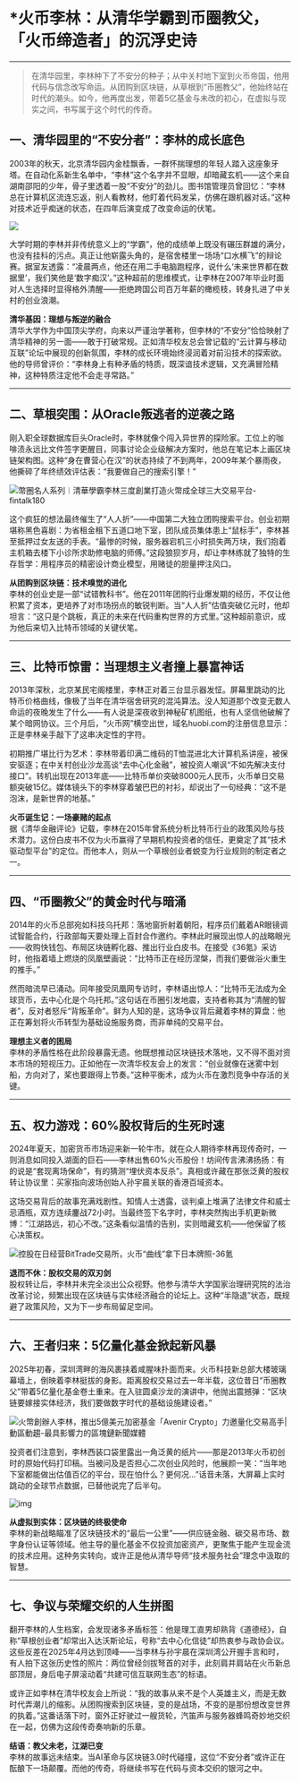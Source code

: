 # *火币李林：从清华学霸到币圈教父，「火币缔造者」的沉浮史诗

---

> 在清华园里，李林种下了不安分的种子；从中关村地下室到火币帝国，他用代码与信念改写命运。从团购到区块链，从草根到“币圈教父”，他始终站在时代的潮头。如今，他再度出发，带着5亿基金与未改的初心，在虚拟与现实之间，书写属于这个时代的传奇。



## 一、清华园里的“不安分者”：李林的成长底色

2003年的秋天，北京清华园内金桂飘香，一群怀揣理想的年轻人踏入这座象牙塔。在自动化系新生名单中，“李林”这个名字并不显眼，却暗藏玄机——这个来自湖南邵阳的少年，骨子里透着一股“不安分”的劲儿。图书馆管理员曾回忆：“李林总在计算机区流连忘返，别人看教材，他盯着代码发呆，仿佛在跟机器对话。”这种对技术近乎痴迷的状态，在四年后演变成了改变命运的伏笔。  

![](./%E7%81%AB%E5%B8%81%E6%9D%8E%E6%9E%97%EF%BC%9A%E4%BB%8E%E6%B8%85%E5%8D%8E%E5%AD%A6%E9%9C%B8%E5%88%B0%E5%B8%81%E5%9C%88%E6%95%99%E7%88%B6%EF%BC%8C%E3%80%8C%E7%81%AB%E5%B8%81%E7%BC%94%E9%80%A0%E8%80%85%E3%80%8D%E7%9A%84%E6%B2%89%E6%B5%AE%E5%8F%B2%E8%AF%97.assets/W020150616550106375240.jpg)

大学时期的李林并非传统意义上的“学霸”，他的成绩单上既没有碾压群雄的满分，也没有挂科的污点。真正让他崭露头角的，是宿舍楼里一场场“口水横飞”的辩论赛。据室友透露：“凌晨两点，他还在用二手电脑跑程序，说什么‘未来世界都在数据里’，我们笑他是‘数字痴汉’。”这种超前的思维模式，让李林在2007年毕业时面对人生选择时显得格外清醒——拒绝跨国公司百万年薪的橄榄枝，转身扎进了中关村的创业浪潮。  

**清华基因：理想与叛逆的融合**  
清华大学作为中国顶尖学府，向来以严谨治学著称，但李林的“不安分”恰恰映射了清华精神的另一面——敢于打破常规。正如清华校友总会曾记载的“云计算与移动互联”论坛中展现的创新氛围，李林的成长环境始终浸润着对前沿技术的探索欲。他的导师曾评价：“李林身上有种矛盾的特质，既深谙技术逻辑，又充满冒险精神，这种特质注定他不会走寻常路。”  

---

## 二、草根突围：从Oracle叛逃者的逆袭之路

刚入职全球数据库巨头Oracle时，李林就像个闯入异世界的探险家。工位上的咖啡渍永远比文件签字更醒目，同事讨论企业级解决方案时，他总在笔记本上画区块链架构图。这种“身在曹营心在汉”的状态持续了不到两年，2009年某个暴雨夜，他撕碎了年终绩效评估表：“我要做自己的搜索引擎！” 

![幣圈名人系列︱清華學霸李林三度創業打造火幣成全球三大交易平台- fintalk180](./%E7%81%AB%E5%B8%81%E6%9D%8E%E6%9E%97%EF%BC%9A%E4%BB%8E%E6%B8%85%E5%8D%8E%E5%AD%A6%E9%9C%B8%E5%88%B0%E5%B8%81%E5%9C%88%E6%95%99%E7%88%B6%EF%BC%8C%E3%80%8C%E7%81%AB%E5%B8%81%E7%BC%94%E9%80%A0%E8%80%85%E3%80%8D%E7%9A%84%E6%B2%89%E6%B5%AE%E5%8F%B2%E8%AF%97.assets/images-20250506172321767.jpeg)

这个疯狂的想法最终催生了“人人折”——中国第二大独立团购搜索平台。创业初期堪称黑色喜剧：为省租金租下五道口地下室，团队成员集体患上“鼠标手”，李林甚至抵押过女友送的手表。“最惨的时候，服务器宕机三小时损失两万块，我们抱着主机箱去楼下小诊所求助修电脑的师傅。”这段狼狈岁月，却让李林练就了独特的生存哲学：用程序员的精密设计商业模型，用赌徒的胆量押注风口。  



**从团购到区块链：技术嗅觉的进化**  
李林的创业史是一部“试错教科书”。他在2011年团购行业爆发期的经历，不仅让他积累了资本，更培养了对市场拐点的敏锐判断。当“人人折”估值突破亿元时，他却坦言：“这只是个跳板，真正的未来在代码重构世界的方式里。”这种超前意识，成为他后来切入比特币领域的关键伏笔。  

---

## 三、比特币惊雷：当理想主义者撞上暴富神话

2013年深秋，北京某民宅阁楼里，李林正对着三台显示器发怔。屏幕里跳动的比特币价格曲线，像极了当年在清华宿舍研究的混沌算法。没人知道那个改变无数人命运的夜晚发生了什么——有人说是深夜收到神秘矿机图纸，也有人坚信他破解了某个暗网协议。三个月后，“火币网”横空出世，域名huobi.com的注册信息显示：正是李林亲手敲下了这串决定性的字符。  

初期推广堪比行为艺术：李林带着印满二维码的T恤混进北大计算机系讲座，被保安驱逐；在中关村创业沙龙高谈“去中心化金融”，被投资人嘲讽“不如先解决支付接口”。转机出现在2013年底——比特币单价突破8000元人民币，火币单日交易额突破15亿。媒体镜头下的李林穿着皱巴巴的衬衫，却说出了一句经典：“这不是泡沫，是新世界的地基。”  

**火币诞生记：一场豪赌的起点**  
据《清华金融评论》记载，李林在2015年曾系统分析比特币行业的政策风险与技术潜力。这份白皮书不仅为火币赢得了早期机构投资者的信任，更奠定了其“技术驱动型平台”的定位。而他本人，则从一个草根创业者蜕变为行业规则的制定者之一。  

---

## 四、“币圈教父”的黄金时代与暗涌

2014年的火币总部宛如科技乌托邦：落地窗折射着朝阳，程序员们戴着AR眼镜调试智能合约，行政部每天要处理上百封合作邀约。李林此时展现出惊人的战略眼光——收购快钱包、布局区块链孵化器、推出行业白皮书。在接受《36氪》采访时，他指着墙上燃烧的凤凰壁画说：“比特币正在经历涅槃，而我们要做浴火重生的推手。”  

然而暗流早已涌动。同年接受凤凰网专访时，李林语出惊人：“比特币无法成为全球货币，去中心化是个乌托邦。”这句话在币圈引发地震，支持者称其为“清醒的智者”，反对者怒斥“背叛革命”。鲜为人知的是，这场争议背后藏着李林的算盘：他正在筹划将火币转型为基础设施服务商，而非单纯的交易平台。  

**理想主义者的困局**  
李林的矛盾性格在此阶段暴露无遗。他既想推动区块链技术落地，又不得不面对资本市场的短视压力。正如他在一次清华校友会上的发言：“创业就像在迷雾中划船，方向对了，桨也要跟得上节奏。”这种平衡术，成为火币在激烈竞争中存活的关键。  

---

## 五、权力游戏：60%股权背后的生死时速

2024年夏天，加密货币市场迎来新一轮牛市。就在众人期待李林再现传奇时，一则消息如同投入湖面的巨石——李林出售60%火币股份！坊间传言沸沸扬扬：有的说是“套现离场保命”，有的猜测“埋伏资本反杀”。真相或许藏在那张泛黄的股权转让协议里：买家指向波场创始人孙宇晨关联的香港百域资本。  

这场交易背后的故事充满戏剧性。知情人士透露，谈判桌上堆满了法律文件和威士忌酒瓶，双方连续鏖战72小时。当最终签下名字时，李林突然掏出手机更新微博：“江湖路远，初心不改。”这条看似温情的告别，实则暗藏玄机——他保留了核心决策权。

![控股在日经营BitTrade交易所，火币“曲线”拿下日本牌照-36氪](./%E7%81%AB%E5%B8%81%E6%9D%8E%E6%9E%97%EF%BC%9A%E4%BB%8E%E6%B8%85%E5%8D%8E%E5%AD%A6%E9%9C%B8%E5%88%B0%E5%B8%81%E5%9C%88%E6%95%99%E7%88%B6%EF%BC%8C%E3%80%8C%E7%81%AB%E5%B8%81%E7%BC%94%E9%80%A0%E8%80%85%E3%80%8D%E7%9A%84%E6%B2%89%E6%B5%AE%E5%8F%B2%E8%AF%97.assets/interlace,1.jpeg) 

**退而不休：股权交易的双刃剑**  
股权转让后，李林并未完全淡出公众视野。他参与清华大学国家治理研究院的法治改革讨论，频繁出现在区块链与实体经济融合的论坛上。这种“半隐退”状态，既规避了政策风险，又为下一步布局留足空间。  

---

## 六、王者归来：5亿量化基金掀起新风暴

2025年初春，深圳湾畔的海风裹挟着咸腥味扑面而来。火币科技新总部大楼玻璃幕墙上，倒映着李林挺拔的身影。距离股权交易过去一年半载，这位昔日“币圈教父”带着5亿量化基金卷土重来。在入驻圆桌沙龙的演讲中，他抛出震撼弹：“区块链要嫁接实体经济，我们要做数字时代的基础设施建设者。”  

![火幣創辦人李林，推出5億美元加密基金「Avenir Crypto」力邀量化交易高手| 動區動趨-最具影響力的區塊鏈新聞媒體](./%E7%81%AB%E5%B8%81%E6%9D%8E%E6%9E%97%EF%BC%9A%E4%BB%8E%E6%B8%85%E5%8D%8E%E5%AD%A6%E9%9C%B8%E5%88%B0%E5%B8%81%E5%9C%88%E6%95%99%E7%88%B6%EF%BC%8C%E3%80%8C%E7%81%AB%E5%B8%81%E7%BC%94%E9%80%A0%E8%80%85%E3%80%8D%E7%9A%84%E6%B2%89%E6%B5%AE%E5%8F%B2%E8%AF%97.assets/asdsds.png)

投资者们注意到，李林西装口袋里露出一角泛黄的纸片——那是2013年火币初创时的原始代码打印稿。当被问及是否担心二次创业风险时，他展颜一笑：“当年地下室都能做出估值百亿的平台，现在怕什么？更何况...”话音未落，大屏幕上实时跳动的全球节点数据，已替他说完了后半句。  

![img](./%E7%81%AB%E5%B8%81%E6%9D%8E%E6%9E%97%EF%BC%9A%E4%BB%8E%E6%B8%85%E5%8D%8E%E5%AD%A6%E9%9C%B8%E5%88%B0%E5%B8%81%E5%9C%88%E6%95%99%E7%88%B6%EF%BC%8C%E3%80%8C%E7%81%AB%E5%B8%81%E7%BC%94%E9%80%A0%E8%80%85%E3%80%8D%E7%9A%84%E6%B2%89%E6%B5%AE%E5%8F%B2%E8%AF%97.assets/7b0ea30bf9ae4ebe9e61ac56aea440a7.png)

**从虚拟到实体：区块链的终极使命**  
李林的新战略瞄准了区块链技术的“最后一公里”——供应链金融、碳交易市场、数字身份认证等领域。他主导的量化基金不仅投资加密资产，更聚焦于能产生现金流的技术应用。这种务实转向，或许正是他从清华导师“技术服务社会”理念中汲取的智慧。  

---

## 七、争议与荣耀交织的人生拼图

翻开李林的人生档案，会发现诸多矛盾标签：他是理工直男却熟背《道德经》，自称“草根创业者”却常出入达沃斯论坛，号称“去中心化信徒”却热衷参与政协会议。这些反差在2025年4月达到顶峰——当李林与孙宇晨在深圳湾公开握手言和时，有人拍下这张历史性的照片：两位曾经剑拔弩首的对手，此刻肩并肩站在火币新总部顶层，身后电子屏滚动着“共建可信互联网生态”的标语。  

或许正如李林在清华校友会上所说：“我的故事从来不是个人英雄主义，而是无数时代弄潮儿的缩影。从团购搜索到区块链，变的是战场，不变的是那份想改变世界的执着。”这番话落下时，窗外正好驶过一艘货轮，汽笛声与服务器蜂鸣奇妙地交织在一起，仿佛为这段传奇奏响新的乐章。  

**结语：教父未老，江湖已变**  
李林的故事远未结束。当AI革命与区块链3.0时代碰撞，这位“不安分者”或许正在酝酿下一场颠覆。而他的传奇，将继续书写在代码与资本交织的银河之中。